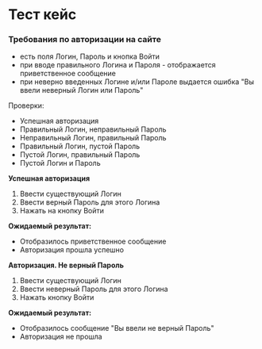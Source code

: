 # Тест кейс
### Требования по авторизации на сайте  
- есть поля Логин, Пароль и кнопка Войти
- при вводе правильного Логина и Пароля - отображается приветственное сообщение
- при неверно введенных Логине и/или Пароле выдается ошибка "Вы ввели неверный Логин или Пароль"   
 
Проверки:  
- Успешная авторизация  
- Правильный Логин, неправильный Пароль
- Неправильный Логин, правильный Пароль
- Правильный Логин, пустой Пароль
- Пустой Логин, правильный Пароль
- Пустой Логин и Пароль  

**Успешная авторизация**  
1. Ввести существующий Логин
2. Ввести верный Пароль для этого Логина
3. Нажать на кнопку Войти  

**Ожидаемый результат:** 
- Отобразилось приветственное сообщение
- Авторизация прошла успешно  

**Авторизация. Не верный Пароль** 
1. Ввести существующий Логин
2. Ввести неверный Пароль для этого Логина
3. Нажать кнопку Войти  

**Ожидаемый результат:**  
- Отобразилось сообщение "Вы ввели не верный Пароль"
- Авторизация не прошла  
